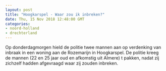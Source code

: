 ```yaml
---
layout: post
title: "Hoogkarspel - Waar zou ik inbreken?"
date: Thu, 15 Nov 2018 12:48:00 GMT
categories: 
- noord-holland 
- drechterland 
---
```


Op donderdagmorgen hield de politie twee mannen aan op verdenking van inbraak in een woning aan de Rozemarijn in Hoogkarspel. De politie kreeg de mannen (22 en 25 jaar oud en afkomstig uit Almere) t pakken, nadat zij zichzelf hadden afgevraagd waar zij zouden inbreken.
